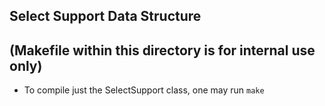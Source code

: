 ## Select Support Data Structure

## (Makefile within this directory is for internal use only)

* To compile just the SelectSupport class, one may run `make`
